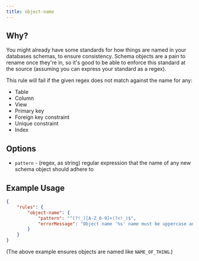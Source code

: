 ```yaml
---
title: object-name
---
```


## Why?

You might already have some standards for how things are named in your databases schemas, to ensure consistency. Schema objects are a pain to rename once they're in, so it's good to be able to enforce this standard at the source (assuming you can express your standard as a regex).

This rule will fail if the given regex does not match against the name for any:

- Table
- Column
- View
- Primary key
- Foreign key constraint
- Unique constraint
- Index

## Options

- `pattern` - (regex, as string) regular expression that the name of any new schema object should adhere to

## Example Usage

```json
{
    "rules": {
        "object-name": {
            "pattern": "^(?!_)[A-Z_0-9]+(?<!_)$",
            "errorMessage": "Object name '%s' name must be uppercase and use '_' separation"
        }
    }
}
``` 

(The above example ensures objects are named like `NAME_OF_THING`.)
